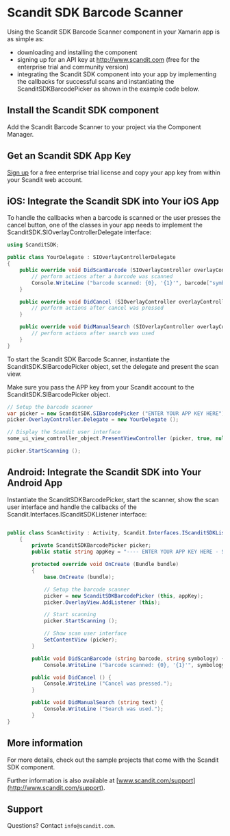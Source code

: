Scandit SDK Barcode Scanner 
===========================================

Using the Scandit SDK Barcode Scanner component in your Xamarin app is as simple as:

* downloading and installing the component 
* signing up for an API key at http://www.scandit.com (free for the enterprise trial and community version)
* integrating the Scandit SDK component into your app by implementing the callbacks for successful scans and instantiating the ScanditSDKBarcodePicker as shown in the example code below.

Install the Scandit SDK component
---------------------------------

Add the Scandit Barcode Scanner to your project via the Component Manager. 

Get an Scandit SDK App Key
--------------------------

[Sign up](http://www.scandit.com/pricing) for a free enterprise trial license and copy your app key from within your Scandit web account. 


iOS: Integrate the Scandit SDK into Your iOS App 
---------------------------------------

To handle the callbacks when a barcode is scanned or the user presses the cancel button, one of the classes in your app needs to implement the ScanditSDK.SIOverlayControllerDelegate interface:

```csharp
using ScanditSDK;

public class YourDelegate : SIOverlayControllerDelegate
{
	public override void DidScanBarcode (SIOverlayController overlayController, NSDictionary barcode) {
		// perform actions after a barcode was scanned
		Console.WriteLine ("barcode scanned: {0}, '{1}'", barcode["symbology"], barcode["barcode"]);
	}

	public override void DidCancel (SIOverlayController overlayController, NSDictionary status) {
		// perform actions after cancel was pressed
	}

	public override void DidManualSearch (SIOverlayController overlayController, string text) {
		// perform actions after search was used
	}
}
```

To start the Scandit SDK Barcode Scanner, instantiate the ScanditSDK.SIBarcodePicker object, set the delegate and present the scan view. 

Make sure you pass the APP key from your Scandit account to the ScanditSDK.SIBarcodePicker object.


```csharp
// Setup the barcode scanner
var picker = new ScanditSDK.SIBarcodePicker ("ENTER YOUR APP KEY HERE");
picker.OverlayController.Delegate = new YourDelegate ();

// Display the Scandit user interface
some_ui_view_comtroller_object.PresentViewController (picker, true, null);

picker.StartScanning ();
```

Android: Integrate the Scandit SDK into Your Android App 
---------------------------------------

Instantiate the ScanditSDKBarcodePicker, start the scanner, show the scan user interface and handle the callbacks of the Scandit.Interfaces.IScanditSDKListener interface:

```csharp

public class ScanActivity : Activity, Scandit.Interfaces.IScanditSDKListener
	{
		private ScanditSDKBarcodePicker picker;
		public static string appKey = "---- ENTER YOUR APP KEY HERE - SIGN UP AT WWW.SCANDIT.COM ----";

		protected override void OnCreate (Bundle bundle)
		{
			base.OnCreate (bundle);

			// Setup the barcode scanner
			picker = new ScanditSDKBarcodePicker (this, appKey);
			picker.OverlayView.AddListener (this);

			// Start scanning
			picker.StartScanning ();

			// Show scan user interface
			SetContentView (picker);
		}

		public void DidScanBarcode (string barcode, string symbology) {
			Console.WriteLine ("barcode scanned: {0}, '{1}'", symbology, barcode);

		public void DidCancel () {
			Console.WriteLine ("Cancel was pressed.");
		}

		public void DidManualSearch (string text) {
			Console.WriteLine ("Search was used.");
		}
}
```





More information
----------------

For more details, check out the sample projects that come with the Scandit SDK component. 

Further information is also available at [www.scandit.com/support](http://www.scandit.com/support).


Support
-------

Questions? Contact `info@scandit.com`.



